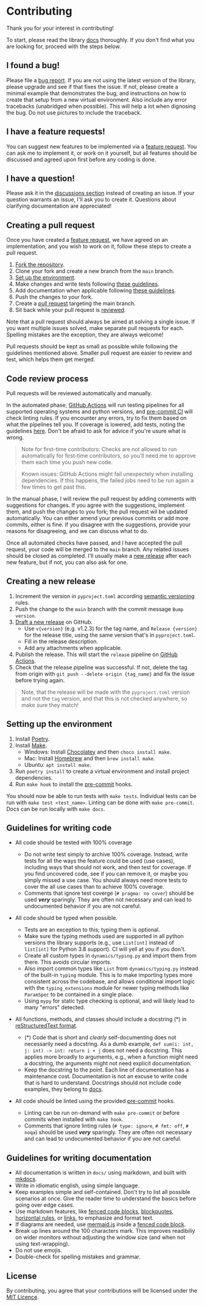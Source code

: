 # Contributing

Thank you for your interest in contributing!

To start, please read the library [docs] thoroughly.
If you don't find what you are looking for, proceed with the steps below.

## I found a bug!

Please file a [bug report]. If you are not using the latest version of the library,
please upgrade and see if that fixes the issue. If not, please create a minimal example
that demonstrates the bug, and instructions on how to create that setup from a new virtual
environment. Also include any error tracebacks (unabridged when possible). This will help
a lot when dignosing the bug. Do not use pictures to include the traceback.

## I have a feature requests!

You can suggest new features to be implemented via a [feature request].
You can ask me to implement it, or work on it yourself, but all features should
be discussed and agreed upon first before any coding is done.

## I have a question!

Please ask it in the [discussions section] instead of creating an issue.
If your question warrants an issue, I'll ask you to create it.
Questions about clarifying documentation are appreciated!

## Creating a pull request

Once you have created a [feature request], we have agreed on an implementation,
and you wish to work on it, follow these steps to create a pull request.

1. [Fork the repository][fork].
2. Clone your fork and create a new branch from the `main` branch.
3. [Set up the environment][setup].
4. Make changes and write tests following [these guidelines][code-guidelines].
5. Add documentation when applicable following [these guidelines][docs-guidelines].
6. Push the changes to your fork.
7. Create a [pull request] targeting the main branch.
8. Sit back while your pull request is [reviewed].

Note that a pull request should always be aimed at solving a single issue.
If you want multiple issues solved, make separate pull requests for each.
Spelling mistakes are the exception, they are always welcome!

Pull requests should be kept as small as possible while following the guidelines
mentioned above. Smaller pull request are easier to review and test, which helps
them get merged.

## Code review process

Pull requests will be reviewed automatically and manually.

In the automated phase, [GitHub Actions] will run testing pipelines for all supported
operating systems and python versions, and [pre-commit CI] will check linting rules.
If you encounter any errors, try to fix them based on what the pipelines tell you.
If coverage is lowered, add tests, noting the guidelines [here][code-guidelines].
Don't be afraid to ask for advice if you're usure what is wrong.

> Note for first-time contributors: Checks are not allowed to run automatically for
> first-time contributors, so you'll need me to approve them each time you push new code.

> Known issues: GitHub Actions might fail unexpectely when installing dependencies.
> If this happens, the failed jobs need to be run again a few times to get past this.

In the manual phase, I will review the pull request by adding comments with suggestions
for changes. If you agree with the suggestions, implement them, and push the changes to
you fork; the pull request wil be updated automatically. You can either amend your previous
commits or add more commits, either is fine. If you disagree with the suggestions, provide
your reasons for disagreeing, and we can discuss what to do.

Once all automated checks have passed, and I have accepted the pull request, your code will be
merged to the `main` branch. Any related issues should be closed as completed.
I'll usually make a [new release] after each new feature, but if not, you can also ask for one.

## Creating a new release

1. Increment the version in `pyproject.toml` according [semantic versioning] rules.
2. Push the change to the `main` branch with the commit message `Bump version`.
3. [Draft a new release] on GitHub.
   - Use `v{version}` (e.g. v1.2.3) for the tag name, and `Release {version}` for
     the release title, using the same version that's in `pyproject.toml`.
   - Fill in the release description.
   - Add any attachments when applicable.
4. Publish the release. This will start the `release` pipeline on [GitHub Actions].
5. Check that the release pipeline was successful. If not, delete the tag from origin
   with `git push --delete origin {tag_name}` and fix the issue before trying again.

> Note, that the release will be made with the `pyproject.toml` version and not the
> `tag` version, and that this is not checked anywhere, so make sure they match!

## Setting up the environment

1. Install [Poetry].
2. Install [Make].
    - Windows: Install [Chocolatey] and then `choco install make`.
    - Mac: Install [Homebrew] and then `brew install make`.
    - Ubuntu: `apt install make`.
3. Run `poetry install` to create a virtual environment and install project dependencies.
4. Run `make hook` to install the [pre-commit] hooks.

You should now be able to run tests with `make tests`.
Individual tests can be run with `make test <test_name>`.
Linting can be done with `make pre-commit`.
Docs can be run locally with `make docs`.

## Guidelines for writing code

- All code should be tested with 100% coverage
  - Do not write test simply to archive 100% coverage. Instead, write tests for all the ways the
    feature could be used (use cases), including ways that should not work, and then test for coverage.
    If you find uncovered code, see if you can remove it, or maybe you simply missed a use case.
    You should always need more tests to cover the all use cases than to achieve 100% coverage.
  - Comments that ignore test coverge (`# pragma: no cover`) should be used _**very**_ sparingly.
    They are often not necessary and can lead to undocumented behavior if you are not careful.

- All code should be typed when possible.
  - Tests are an exception to this; typing them is optional.
  - Make sure the typing methods used are supported in all python versions
    the library supports (e.g., use `List[int]` instead of `list[int]` for Python 3.8 support).
    CI will yell at you if you don't.
  - Create all custom types in `dynamics/typing.py` and import them from there.
    This avoids circular imports.
  - Also import common types like `List` from `dynamics/typing.py` instead of the built-in `typing` module.
    This is to make importing types more consistent across the codebase, and allows conditional import
    logic with the `typing_extensions` module for newer typing methods like `ParamSpec` to be contained
    in a single place.
  - Using `mypy` for static type checking is optional, and will likely lead to many "errors" detected.

- All functions, methods, and classes should include a docstring (*) in [reStructuredText format][pep287].
  - (*) Code that is short and _clearly_ self-documenting does not necessarily need a docstring.
    As a dumb example, `def sum(i: int, j: int) -> int: return i + j` does not need a docstring.
    This applies more broadly to arguments, e.g., when a function might need a docstring, the arguments
    might not need explicit documentation.
  - Keep the docstring to the point. Each line of documentation has a maintenance cost.
    Documentation is not an excuse to write code that is hard to understand.
    Docstrings should not include code examples, they belong to [docs].

- All code should be linted using the provided [pre-commit] hooks.
  - Linting can be run on-demand with `make pre-commit` or before commits when installed with `make hook`.
  - Comments that ignore linting rules (`# type: ignore`, `# fmt: off`, `# noqa`) should be used
    _**very**_ sparingly. They are often not necessary and can lead to undocumented behavior
    if you are not careful.

## Guidelines for writing documentation

- All documentation is written in `docs/` using markdown, and built with [mkdocs].
- Write in idiomatic english, using simple language.
- Keep examples simple and self-contained. Don't try to list all possible scenarios at once.
  Give the reader time to understand the basics before going over edge cases.
- Use markdown features, like [fenced code blocks][code block], [blockquotes], [horizontal rules],
  or [links], to emphasize and format text.
- If diagrams are needed, use [mermaid.js] inside a [fenced code block][code block].
- Break up lines around the 100 characters mark. This improves readibiliy on wider monitors
  without adjusting the window size (and when not using text-wrapping).
- Do not use emojis.
- Double-check for spelling mistakes and grammar.

## License

By contributing, you agree that your contributions will be licensed under the [MIT Licence].


[docs]: https://mrthearman.github.io/dynamics-client/
[Issue]: https://github.com/MrThearMan/dynamics-client/issues/new/choose
[bug report]: https://github.com/MrThearMan/dynamics-client/issues/new?template=bug_report.yml
[feature request]: https://github.com/MrThearMan/dynamics-client/issues/new?template=feature_request.yml
[discussions section]: https://github.com/MrThearMan/dynamics-client/discussions
[pull request]: https://github.com/MrThearMan/dynamics-client/compare
[fork]: https://github.com/MrThearMan/dynamics-client/fork
[setup]: https://github.com/MrThearMan/dynamics-client/blob/main/CONTRIBUTING.md#setting-up-the-environment
[code-guidelines]: https://github.com/MrThearMan/dynamics-client/blob/main/CONTRIBUTING.md#guidelines-for-writing-code
[docs-guidelines]: https://github.com/MrThearMan/dynamics-client/blob/main/CONTRIBUTING.md#guidelines-for-writing-documentation
[reviewed]: https://github.com/MrThearMan/dynamics-client/blob/main/CONTRIBUTING.md#code-review-process
[Github Actions]: https://github.com/features/actions
[pre-commit ci]: https://pre-commit.ci/
[new release]: https://github.com/MrThearMan/dynamics-client/blob/main/CONTRIBUTING.md#creating-a-new-release
[semantic versioning]: https://semver.org/
[Draft a new release]: https://github.com/MrThearMan/dynamics-client/releases/new
[poetry]: https://python-poetry.org/docs/#installation
[make]: https://man7.org/linux/man-pages/man1/make.1.html
[chocolatey]: https://chocolatey.org/install
[homebrew]: https://docs.brew.sh/Installation
[pre-commit]: https://pre-commit.com/
[pep287]: https://peps.python.org/pep-0287/
[mkdocs]: https://www.mkdocs.org/
[mermaid.js]: https://mermaid.js.org/
[code block]: https://www.mkdocs.org/user-guide/writing-your-docs/#fenced-code-blocks
[blockquotes]: https://www.markdownguide.org/basic-syntax#blockquotes-1
[horizontal rules]: https://www.markdownguide.org/basic-syntax#horizontal-rules
[links]: https://www.markdownguide.org/basic-syntax#links
[MIT Licence]: http://choosealicense.com/licenses/mit/
